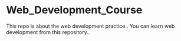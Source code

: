 # Web_Development_Course
This repo is about the web development practice..
You can learn web development from this repository..
